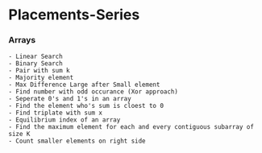 # Placements-Series

### Arrays
    - Linear Search
    - Binary Search
    - Pair with sum k
    - Majority element
    - Max Difference Large after Small element
    - Find number with odd occurance (Xor approach)
    - Seperate 0's and 1's in an array
    - Find the element who's sum is cloest to 0
    - Find triplate with sum x
    - Equilibrium index of an array
    - Find the maximum element for each and every contiguous subarray of size K
    - Count smaller elements on right side